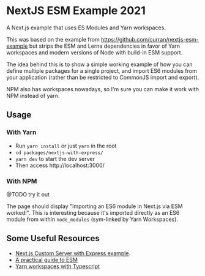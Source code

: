 # NextJS ESM Example 2021

A Next.js example that uses ES Modules and Yarn workspaces.

This was based on the example from https://github.com/curran/nextjs-esm-example
but strips the ESM and Lerna dependencies in favor of Yarn workspaces and modern
versions of Node with build-in ESM support.

The idea behind this is to show a simple working example of how you can define
multiple packages for a single project, and import ES6 modules from your
application (rather than be restricted to CommonJS import and export).

NPM also has workspaces nowadays, so I'm sure you can make it work with NPM
instead of yarn.

## Usage

### With Yarn

- Run `yarn install` or just `yarn` in the root
- `cd packages/nextjs-with-express/`
- `yarn dev` to start the dev server
- Then access http://localhost:3000/

### With NPM

@TODO try it out

The page should display "Importing an ES6 module in Next.js via ESM worked!".
This is interesting because it's imported directly as an ES6 module from within
`node_modules` (sym-linked by Yarn Workspaces).

## Some Useful Resources

- [Next.js Custom Server with Express
  example](https://github.com/zeit/next.js/blob/canary/examples/custom-server-express).
- [A practical guide to
  ESM](https://gist.github.com/sindresorhus/a39789f98801d908bbc7ff3ecc99d99c)
- [Yarn workspaces with Typescript](https://stackoverflow.com/questions/57679322/how-to-use-yarn-workspaces-with-typescript-and-out-folders)
